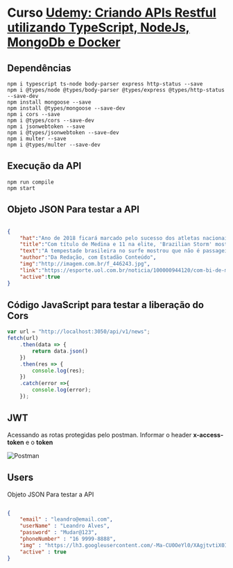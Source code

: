 # Curso [Udemy: Criando APIs Restful utilizando TypeScript, NodeJs, MongoDb e Docker ](https://www.udemy.com/criando-apis-restful-utilizando-typescript-node-e-mongodb) 

## Dependências
```shell
npm i typescript ts-node body-parser express http-status --save
npm i @types/node @types/body-parser @types/express @types/http-status --save-dev
npm install mongoose --save
npm install @types/mongoose --save-dev
npm i cors --save
npm i @types/cors --save-dev
npm i jsonwebtoken --save
npm i @types/jsonwebtoken --save-dev
npm i multer --save
npm i @types/multer --save-dev

```

## Execução da API
```shell
npm run compile
npm start
```

## Objeto JSON Para testar a API
```json

{
	"hat":"Ano de 2018 ficará marcado pelo sucesso dos atletas nacionais no Circuito Mundial de Surfe",
	"title":"Com título de Medina e 11 na elite, 'Brazilian Storm' mostra que veio para ficar",
	"text":"A tempestade brasileira no surfe mostrou que não é passageira e representa a consolidação da modalidade no País. 'Brazilian Storm' é como os surfistas do Brasil são chamados no circuito. O ano de 2018 ficará marcado pelo sucesso dos atletas nacionais em diversas parte do mundo e tudo isso gera expectativa para 2019 e 2020, quando o surfe estreará no programa olímpico dos Jogos de Tóquio Gabriel Medina conquistou seu bicampeonato mundial no mesmo dia que Jesse Mendes ganhou a Tríplice Coroa Havaiana, uma honraria para os surfistas. Das 11 etapas realizadas no Circuito, os atletas brasileiros ganharam nove - nas últimas cinco temporadas três títulos do Mundial da elite ficaram nas mãos de surfistas brasileiros.",
	"author":"Da Redação, com Estadão Conteúdo",
	"img":"http://imagem.com.br/f_446243.jpg",
	"link":"https://esporte.uol.com.br/noticia/100000944120/com-bi-de-medina-e-11-na-elite-brazilian-storm-veio-para-ficar.html",
	"active":true
}
```

## Código JavaScript para testar a liberação do Cors
```javascript
var url = "http://localhost:3050/api/v1/news";
fetch(url)
	.then(data => {
		return data.json()
	})
	.then(res => {
		console.log(res);
	})
	.catch(error =>{
		console.log(error);
	});
```

## JWT
Acessando as rotas protegidas pelo postman. Informar o header **x-access-token** e o **token**

![Postman](https://i.pinimg.com/originals/a0/bf/80/a0bf804e201b33f5be8fe2981456ef21.jpg)

## Users
Objeto JSON Para testar a API
```json

{
	"email" : "leandro@email.com",
    "userName" : "Leandro Alves",
    "password" : "Mudar@123",
    "phoneNumber" : "16 9999-8888",
    "img" : "https://lh3.googleusercontent.com/-Ma-CU0OeYl0/XAgjtvtiX0I/AAAAAAAAaNo/wgoO8RFOaQ86Ucb0wS4sXqF6xhUxZyrjwCEwYBhgL/w139-h140-p/Leandro%2Bda%2BSilva%2BAlves-2.jpg",
    "active" : true
}

```
